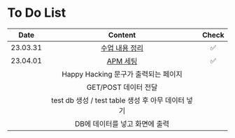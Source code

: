 # To Do List


|Date|Content|Check|
|:------:|:---:|:---:|
|23.03.31|[수업 내용 정리](https://github.com/yws-318/Penetration-Testing/blob/main/Master%20Plan/Week%201/%EC%88%98%EC%97%85%EC%A0%95%EB%A6%AC.md)|✅|
|23.04.01|[APM 세팅](https://github.com/yws-318/Penetration-Testing/blob/main/Master%20Plan/Week%201/APM%20%EC%84%B8%ED%8C%85.md)|✅|
||Happy Hacking 문구가 출력되는 페이지||
||GET/POST 데이터 전달||
||test db 생성 / test table 생성 후 아무 데이터 넣기||
||DB에 데이터를 넣고 화면에 출력||

